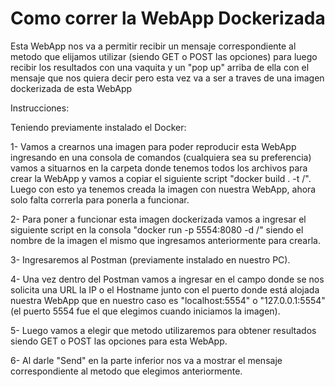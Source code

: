 # Como correr la WebApp Dockerizada
Esta WebApp nos va a permitir recibir un mensaje correspondiente al metodo que elijamos utilizar (siendo GET o POST las opciones) para luego recibir los resultados con una vaquita y un "pop up" arriba de ella con el mensaje que nos quiera decir pero esta vez va a ser a traves de una imagen dockerizada de esta WebApp


Instrucciones:

Teniendo previamente instalado el Docker:

1- Vamos a crearnos una imagen para poder reproducir esta WebApp ingresando en una consola de comandos (cualquiera sea su preferencia) vamos a situarnos en la carpeta donde tenemos todos los archivos para crear la WebApp y vamos a copiar el siguiente script "docker build . -t  <usuario-docker>/<nombre-de-la-imagen>".
Luego con esto ya tenemos creada la imagen con nuestra WebApp, ahora solo falta correrla para ponerla a funcionar.
  
2- Para poner a funcionar esta imagen dockerizada vamos a ingresar el siguiente script en la consola "docker run -p 5554:8080 -d <usuario-docker>/<nombre-de-la-imagen>" siendo el nombre de la imagen el mismo que ingresamos anteriormente para crearla.
  
3- Ingresaremos al Postman (previamente instalado en nuestro PC).
  
4- Una vez dentro del Postman vamos a ingresar en el campo donde se nos solicita una URL la IP o el Hostname junto con el puerto donde está alojada nuestra WebApp que en nuestro caso es "localhost:5554" o "127.0.0.1:5554" (el puerto 5554 fue el que elegimos cuando iniciamos la imagen).
  
5- Luego vamos a elegir que metodo utilizaremos para obtener resultados siendo GET o POST las opciones para esta WebApp.
  
6- Al darle "Send" en la parte inferior nos va a mostrar el mensaje correspondiente al metodo que elegimos anteriormente.

